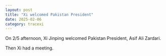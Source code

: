 ```yaml
---
layout: post
title: "Xi welcomed Pakistan President"
date: 2025-02-06
category: tracexi
---
```


On 2/5 afternoon, Xi Jinping welcomed Pakistan President, Asif Ali Zardari. 

Then Xi had a meeting.
